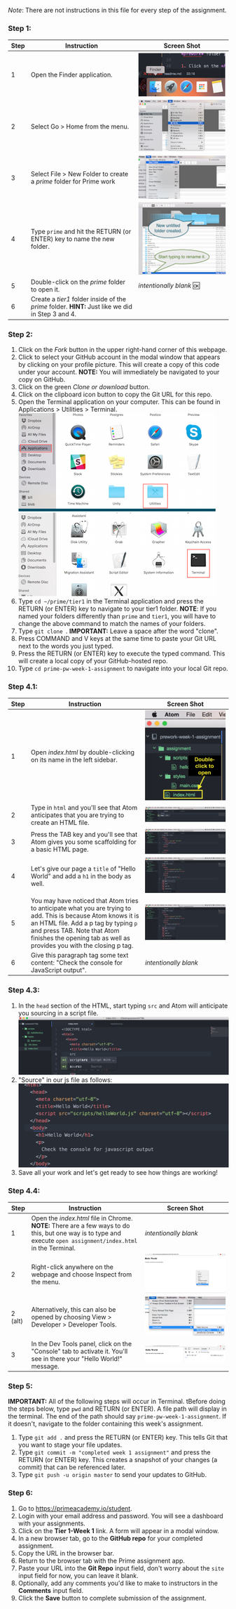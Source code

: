 *Note*: There are not instructions in this file for every step of the assignment. 

### Step 1:

Step | Instruction | Screen Shot
--- | --- | ---
1 | Open the Finder application. | ![](images/finder_small-crop.png)
2 | Select Go > Home from the menu. | ![](images/finder-home_crop.png)
3 | Select File > New Folder to create a *prime* folder for Prime work | ![](images/finder-new-folder.png)
4 | Type `prime` and hit the RETURN (or ENTER) key to name the new folder. |![](images/finder-prime-folder.png)
5 | Double-click on the *prime* folder to open it. | *intentionally blank* :ok:
6 | Create a *tier1* folder inside of the *prime* folder. **HINT:** Just like we did in Step 3 and 4. |

### Step 2:

1. Click on the *Fork* button in the upper right-hand corner of this webpage.
2. Click to select your GitHub account in the modal window that appears by clicking on your profile picture. This will create a copy of this code under your account.
**NOTE:** You will immediately be navigated to your copy on GitHub.
3. Click on the green *Clone or download* button.
4. Click on the clipboard icon button to copy the Git URL for this repo.
5. Open the Terminal application on your computer. This can be found in Applications > Utilities > Terminal.
![](images/applicationUtilities_450.png)
![](images/applicationTerminal_450.png)
6. Type `cd ~/prime/tier1` in the Terminal application and press the RETURN (or ENTER) key to navigate to your tier1 folder. **NOTE**: If you named your folders differently than `prime` and `tier1`, you will have to change the above command to match the names of your folders.
7. Type `git clone `. **IMPORTANT:** Leave a space after the word "clone".
8. Press COMMAND and V keys at the same time to paste your Git URL next to the words you just typed.
9. Press the RETURN (or ENTER) key to execute the typed command. This will create a local copy of your GitHub-hosted repo.
10. Type `cd prime-pw-week-1-assignment` to navigate into your local Git repo.

### Step 4.1:

Step | Instruction | Screen Shot
--- | --- | ---
1 | Open *index.html* by double-clicking on its name in the left sidebar. | ![atom1](images/atom-open-file.png)
2 | Type in `html` and you'll see that Atom anticipates that you are trying to create an HTML file. |![atom1](images/atom_1.png)
3 | Press the TAB key and you'll see that Atom gives you some scaffolding for a basic HTML page. |![atom2](images/atom_2.png)
4 | Let's give our page a `title` of "Hello World" and add a `h1` in the body as well. |![atom3](images/atom_3.png)
5 | You may have noticed that Atom tries to anticipate what you are trying to add. This is because Atom knows it is an HTML file. Add a p tag by typing `p` and press TAB. Note that Atom finishes the opening tab as well as provides you with the closing p tag. |![atom3](images/atom_3.png)
6 | Give this paragraph tag some text content: "Check the console for JavaScript output". | *intentionally blank*

### Step 4.3:

1. In the `head` section of the HTML, start typing `src` and Atom will anticipate you sourcing in a script file.
![atom4](images/atom_4.png)
2. "Source" in our js file as follows:
![atom4](images/atom_5.png)
3. Save all your work and let's get ready to see how things are working!

### Step 4.4:

Step | Instruction | Screen Shot
--- | --- | ---
1 | Open the *index.html* file in Chrome. **NOTE:** There are a few ways to do this, but one way is to type and execute `open assignment/index.html` in the Terminal. | *intentionally blank*
2 | Right-click anywhere on the webpage and choose Inspect from the menu. |![chrome_0](images/chrome_0.png)
2 (alt) | Alternatively, this can also be opened by choosing View > Developer > Developer Tools. |![chrome_1](images/chrome_1.png)
3 | In the Dev Tools panel, click on the "Console" tab to activate it. You'll see in there your "Hello World!" message. |![chrome_1](images/chrome_2.png)

### Step 5:

**IMPORTANT:** All of the following steps will occur in Terminal. tBefore doing the steps below, type `pwd` and RETURN (or ENTER). A file path will display in the terminal. The end of the path should say `prime-pw-week-1-assignment`. If it doesn't, navigate to the folder containing this week's assignment.

1. Type `git add .` and press the RETURN (or ENTER) key. This tells Git that you want to stage your file updates.
2. Type `git commit -m "completed week 1 assignment"` and press the RETURN (or ENTER) key. This creates a snapshot of your changes (a commit) that can be referenced later.
3. Type `git push -u origin master` to send your updates to GitHub.

### Step 6:

1. Go to https://primeacademy.io/student.
2. Login with your email address and password. You will see a dashboard with your assignments.
3. Click on the **Tier 1-Week 1** link. A form will appear in a modal window.
4. In a new browser tab, go to the **GitHub repo** for your completed assignment.
5. Copy the URL in the browser bar.
6. Return to the browser tab with the Prime assignment app.
7. Paste your URL into the **Git Repo** input field, don't worry about the `site` input field for now, you can leave it blank.
8. Optionally, add any comments you'd like to make to instructors in the **Comments** input field.
9. Click the **Save** button to complete submission of the assignment.
